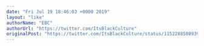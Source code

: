 ```yaml
---
date: "Fri Jul 19 18:46:03 +0000 2019"
layout: "like"
authorName: "EBC"
authorUrl: "https://twitter.com/ItsBlackCulture"
originalPost: "https://twitter.com/ItsBlackCulture/status/1152288508939243521"
---
```


